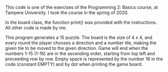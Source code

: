 This code is one of the exercises of the Programming 2: Basics course, at Tampere University. I took the course in the spring of 2020.

In the board class, the function print() was provided with the instructions. All other code is made by me.

This program generates a 15 puzzle. The board is the size of 4 x 4, and every round the 
player chooses a direction and a number tile, making the given tile to be moved 
to the given direction. Game will end when the numbers 1-15 (1-16) are in the ascending order, 
starting from top left and proceeding row by row. Empty space is represented by the 
number 16 in the code (constant EMPTY) and by dot when printing the game board.



